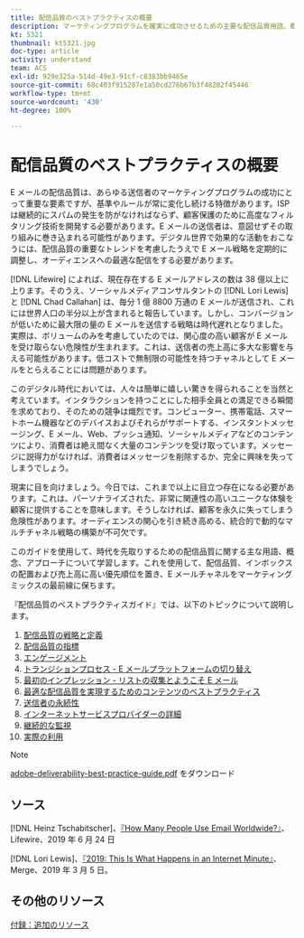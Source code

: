 ```yaml
---
title: 配信品質のベストプラクティスの概要
description: マーケティングプログラムを確実に成功させるための主要な配信品質用語、概念、およびアプローチについて説明します。
kt: 5321
thumbnail: kt5321.jpg
doc-type: article
activity: understand
team: ACS
exl-id: 929e325a-514d-49e3-91cf-c8383bb9465e
source-git-commit: 68c403f915287e1a50cd276b67b3f48202f45446
workflow-type: tm+mt
source-wordcount: '430'
ht-degree: 100%

---
```


# 配信品質のベストプラクティスの概要

E メールの配信品質は、あらゆる送信者のマーケティングプログラムの成功にとって重要な要素ですが、基準やルールが常に変化し続ける特徴があります。ISP は継続的にスパムの発生を防がなければならず、顧客保護のために高度なフィルタリング技術を開発する必要があります。E メールの送信者は、意図せずその取り組みに巻き込まれる可能性があります。デジタル世界で効果的な活動をおこなうには、配信品質の重要なトレンドを考慮したうえで E メール戦略を定期的に調整し、オーディエンスへの最適な配信をする必要があります。

[!DNL Lifewire] によれば、現在存在する E メールアドレスの数は 38 億以上に上ります。そのうえ、ソーシャルメディアコンサルタントの [!DNL Lori Lewis] と [!DNL Chad Callahan] は、毎分 1 億 8800 万通の E メールが送信され、これには世界人口の半分以上が含まれると報告しています。しかし、コンバージョンが低いために最大限の量の E メールを送信する戦略は時代遅れとなりました。実際は、ボリュームのみを考慮していたのでは、関心度の高い顧客が E メールを受け取らない危険性が生まれます。これは、送信者の売上高に多大な影響を与える可能性があります。低コストで無制限の可能性を持つチャネルとして E メールをとらえることには問題があります。

このデジタル時代においては、人々は簡単に嬉しい驚きを得られることを当然と考えています。インタラクションを持つことにした相手全員との満足できる瞬間を求めており、そのための競争は熾烈です。コンピューター、携帯電話、スマートホーム機器などのデバイスおよびそれらがサポートする、インスタントメッセージング、E メール、Web、プッシュ通知、ソーシャルメディアなどのコンテンツにより、消費者は絶え間なく大量のコンテンツを受け取っています。メッセージに説得力がなければ、消費者はメッセージを削除するか、完全に興味を失ってしまうでしょう。

現実に目を向けましょう。今日では、これまで以上に目立つ存在になる必要があります。これは、パーソナライズされた、非常に関連性の高いユニークな体験を顧客に提供することを意味します。そうしなければ、顧客を永久に失ってしまう危険性があります。オーディエンスの関心を引き続き高める、統合的で動的なマルチチャネル戦略の構築が不可欠です。

このガイドを使用して、時代を先取りするための配信品質に関する主な用語、概念、アプローチについて学習します。これを使用して、配信品質、インボックスの配置および売上高に高い優先順位を置き、E メールチャネルをマーケティングミックスの最前線に保ちます。

『配信品質のベストプラクティスガイド』では、以下のトピックについて説明します。

1. [配信品質の戦略と定義](/help/deliverability-strategy-and-definition.md)
2. [配信品質の指標](/help/metrics/metrics-overview.md)
3. [エンゲージメント](/help/engagement.md)
4. [トランジションプロセス - E メールプラットフォームの切り替え](/help/transition-process/switching-email-platforms.md)
5. [最初のインプレッション - リストの収集とようこそ E メール](/help/first-impressions/address-collection-and-list-growth.md)
6. [最適な配信品質を実現するためのコンテンツのベストプラクティス](/help/content-best-practices-for-optimal-delivery.md)
7. [送信者の永続性](/help/sender-permanence.md)
8. [インターネットサービスプロバイダーの詳細](/help/internet-service-provider-specifics/overview.md)
9. [継続的な監視](/help/ongoing-monitoring.md)
10. [実際の利用](/help/putting-it-in-practice.md)

>[!NOTE]
>
>[adobe-deliverability-best-practice-guide.pdf](/help/assets/adobe-deliverability-best-practice-guide.pdf) をダウンロード

## ソース

[!DNL Heinz Tschabitscher]、[『How Many People Use Email Worldwide?』](https://www.lifewire.com/how-many-email-users-are-there-1171213)、Lifewire、2019 年 6 月 24 日

[!DNL Lori Lewis]、[『2019: This Is What Happens in an Internet Minute』](https://www.allaccess.com/merge/archive/29580/2019-this-is-what-happens-in-an-internet-minute)、Merge、2019 年 3 月 5 日。

## その他のリソース

[付録：追加のリソース](/help/additional-resources/general-resources.md)
